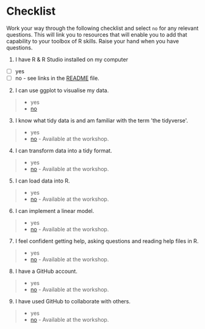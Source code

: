 
# Checklist 
Work your way through the following checklist and select `no` for any relevant questions. This will link you to resources that will enable you to add that capability to your toolbox of R skills. Raise your hand when you have questions.
1. I have R & R Studio installed on my computer 
- [ ] yes
- [ ] no - see links in the [README](https://github.com/jesse-jesse/r_intro/blob/master/README.md) file. 
2. I can use ggplot to visualise my data.   
 > * yes   
 > * [no](https://github.com/jesse-jesse/r_intro/blob/master/2.visualisation.md) 
3. I know what tidy data is and am familiar with the term 'the tidyverse'.   
 > * yes   
 > * [no](https://www.tidyverse.org/) - Available at the workshop.   
4. I can transform data into a tidy format.      
 > * yes   
 > * [no]()  - Available at the workshop.    
5. I can load data into R.      
 > * yes   
 > * [no]() - Available at the workshop.  
6. I can implement a linear model.   
 > * yes   
 > * [no]() - Available at the workshop.  
7. I feel confident getting help, asking questions and reading help files in R.      
 > * yes   
 > * [no]()  - Available at the workshop.   
8. I have a GitHub account.   
 > * yes   
 > * [no]() - Available at the workshop.     
9. I have used GitHub to collaborate with others.  
 > * yes   
 > * [no]() - Available at the workshop.   


